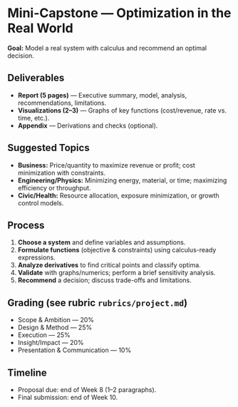 # Mini-Capstone — Optimization in the Real World

**Goal:** Model a real system with calculus and recommend an optimal decision.

## Deliverables
- **Report (5 pages)** — Executive summary, model, analysis, recommendations, limitations.
- **Visualizations (2–3)** — Graphs of key functions (cost/revenue, rate vs. time, etc.).
- **Appendix** — Derivations and checks (optional).

## Suggested Topics
- **Business:** Price/quantity to maximize revenue or profit; cost minimization with constraints.
- **Engineering/Physics:** Minimizing energy, material, or time; maximizing efficiency or throughput.
- **Civic/Health:** Resource allocation, exposure minimization, or growth control models.

## Process
1. **Choose a system** and define variables and assumptions.
2. **Formulate functions** (objective & constraints) using calculus-ready expressions.
3. **Analyze derivatives** to find critical points and classify optima.
4. **Validate** with graphs/numerics; perform a brief sensitivity analysis.
5. **Recommend** a decision; discuss trade-offs and limitations.

## Grading (see rubric `rubrics/project.md`)
- Scope & Ambition — 20%
- Design & Method — 25%
- Execution — 25%
- Insight/Impact — 20%
- Presentation & Communication — 10%

## Timeline
- Proposal due: end of Week 8 (1–2 paragraphs).
- Final submission: end of Week 10.
